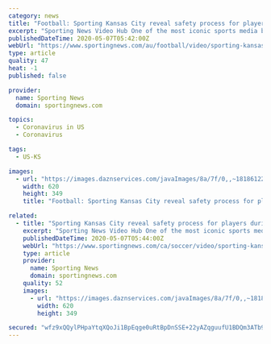 ```yaml
---
category: news
title: "Football: Sporting Kansas City reveal safety process for players during COVID-19 crisis"
excerpt: "Sporting News Video Hub One of the most iconic sports media brands. Conceived in 1886, Sporting News offers a trusted perspective on multiple sports through cutting edge digital story-telling on all major platforms."
publishedDateTime: 2020-05-07T05:42:00Z
webUrl: "https://www.sportingnews.com/au/football/video/sporting-kansas-city-reveal-safety-process-for-players-during-covid-19-crisis/1su2gzad732pd1qlzu8awb6teb"
type: article
quality: 47
heat: -1
published: false

provider:
  name: Sporting News
  domain: sportingnews.com

topics:
  - Coronavirus in US
  - Coronavirus

tags:
  - US-KS

images:
  - url: "https://images.daznservices.com/javaImages/8a/7f/0,,~18186122,00.jpeg"
    width: 620
    height: 349
    title: "Football: Sporting Kansas City reveal safety process for players during COVID-19 crisis"

related:
  - title: "Sporting Kansas City reveal safety process for players during COVID-19 crisis"
    excerpt: "Sporting News Video Hub One of the most iconic sports media brands. Conceived in 1886, Sporting News offers a trusted perspective on multiple sports through cutting edge digital story-telling on all major platforms."
    publishedDateTime: 2020-05-07T05:44:00Z
    webUrl: "https://www.sportingnews.com/ca/soccer/video/sporting-kansas-city-reveal-safety-process-for-players-during-covid-19-crisis/1su2gzad732pd1qlzu8awb6teb"
    type: article
    provider:
      name: Sporting News
      domain: sportingnews.com
    quality: 52
    images:
      - url: "https://images.daznservices.com/javaImages/8a/7f/0,,~18186122,00.jpeg"
        width: 620
        height: 349

secured: "wfz9xQQylPHpaYtqXQoJi1BpEqge0uRtBpDnSSE+22yAZqguufU1BDQm3ATb9ReBiNcjal9xKtsXoHITBaPtTLaJWPR9yVvzui14GQT7ZlcZYndgsyY7BB0T8778lieqVE2GLY7O/w2YpT2Kdt2E0wptsp7ASDZ3yJ6237twaau3lv2c5kkL1jAO/VJx4UN9rF5q5dD2Uvn3F/lhO6Jhd3AKR6LNrJcLNn5PO1rQLcmg7GUv8OVIN+ya+LK2Y+7GIcH6vtoYojQeV4DIasijJbp6ccZ8m88grYcvdz0AhFaDNJareUzj41NA5DTb+TTbEq4ltwYsSgSdKa0iWqYdnU4fIxorE44RWpOMl7g2O9UvUrUqmry52xm3HU+HFyUr29FICwl9+NSXIHjYoZEx2vXobZtEetb6yYpMHk6emPLraqLgF7bYrJ2/ksKuoG2+yNt+g69ojJFvRuGyFkWEN7ZGssKfQacgnS0/0DOL1R4=;RJQlwIUQsl8eo4XhcWALQg=="
---
```


